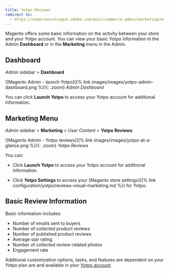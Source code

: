 ```yaml
---
title: Yotpo Reviews
redirect to:
  - https://experienceleague.adobe.com/docs/commerce-admin/marketing/merchandising/product-reviews/product-reviews.html
---
```


Magento offers some basic information on the activity between your store and your Yotpo account. You can view your basic Yotpo information in the Admin **Dashboard** or in the **Marketing** menu in the Admin.

## Dashboard

_Admin_ sidebar > **Dashboard**

![Magento Admin - launch Yotpo]({% link images/images/yotpo-admin-dashboard.png %}){: .zoom}
_Admin Dashboard_

You can click **Launch Yotpo** to access your Yotpo account for additional information.

## Marketing Menu

_Admin_ sidebar > **Marketing** > _User Content_ > **Yotpo Reviews**

![Magento Admin - Yotpo reviews]({% link images/images/yotpo-at-a-glance.png %}){: .zoom}
_Yotpo Reviews_

You can:

- Click **Launch Yotpo** to access your Yotpo account for additional information.

- Click **Yotpo Settings** to access your [Magento store settings]({% link configuration/yotpo/reviews-visual-marketing.md %}) for Yotpo.

## Basic Review Information

Basic information includes:

- Number of emails sent to buyers
- Number of collected product reviews
- Number of published product reviews
- Average star rating
- Number of collected review-related photos
- Engagement rate

Additional customization options, tasks, and features are dependent on your Yotpo plan are and available in your [Yotpo account](https://yap.yotpo.com/#/home).
